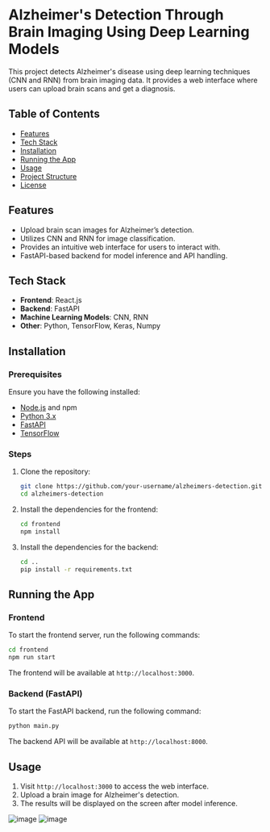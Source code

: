 # Alzheimer's Detection Through Brain Imaging Using Deep Learning Models

This project detects Alzheimer's disease using deep learning techniques (CNN and RNN) from brain imaging data. It provides a web interface where users can upload brain scans and get a diagnosis.

## Table of Contents

- [Features](#features)
- [Tech Stack](#tech-stack)
- [Installation](#installation)
- [Running the App](#running-the-app)
- [Usage](#usage)
- [Project Structure](#project-structure)
- [License](#license)

## Features

- Upload brain scan images for Alzheimer’s detection.
- Utilizes CNN and RNN for image classification.
- Provides an intuitive web interface for users to interact with.
- FastAPI-based backend for model inference and API handling.

## Tech Stack

- **Frontend**: React.js
- **Backend**: FastAPI
- **Machine Learning Models**: CNN, RNN
- **Other**: Python, TensorFlow, Keras, Numpy

## Installation

### Prerequisites

Ensure you have the following installed:

- [Node.js](https://nodejs.org/) and npm
- [Python 3.x](https://www.python.org/)
- [FastAPI](https://fastapi.tiangolo.com/)
- [TensorFlow](https://www.tensorflow.org/)

### Steps

1. Clone the repository:

   ```bash
   git clone https://github.com/your-username/alzheimers-detection.git
   cd alzheimers-detection
   ```

2. Install the dependencies for the frontend:

   ```bash
   cd frontend
   npm install
   ```

3. Install the dependencies for the backend:

   ```bash
   cd ..
   pip install -r requirements.txt
   ```

## Running the App

### Frontend

To start the frontend server, run the following commands:

```bash
cd frontend
npm run start
```

The frontend will be available at `http://localhost:3000`.

### Backend (FastAPI)

To start the FastAPI backend, run the following command:

```bash
python main.py
```

The backend API will be available at `http://localhost:8000`.

## Usage

1. Visit `http://localhost:3000` to access the web interface.
2. Upload a brain image for Alzheimer's detection.
3. The results will be displayed on the screen after model inference.

![image](https://github.com/user-attachments/assets/6970eb39-5b86-4a81-9400-834910413135)
![image](https://github.com/user-attachments/assets/e5de7d96-03e1-48ab-a8c3-955e6e6a7f72)



